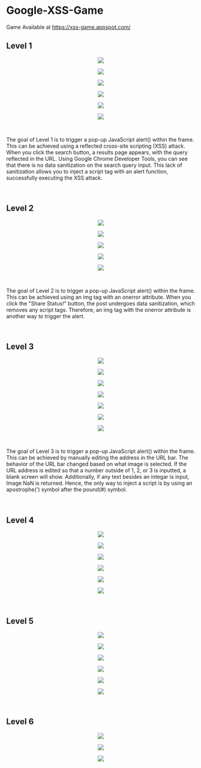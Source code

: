 # Google-XSS-Game

Game Available at https://xss-game.appspot.com/

<h2>Level 1</h2>

<p align="center">
  <img src="https://github.com/bensadel/Google-XSS-Game/assets/95494769/bbc2d5fa-2662-4157-800e-cb2820942a05">
</p>
<p align="center">
  <img src="https://github.com/bensadel/Google-XSS-Game/assets/95494769/8c6c6029-280a-46d8-becd-a6a8cda3483e">
</p>
<p align="center">
  <img src="https://github.com/bensadel/Google-XSS-Game/assets/95494769/e7501a3d-a14e-4cb1-9380-cc6326d0df58">
</p>
<p align="center">
  <img src="https://github.com/bensadel/Google-XSS-Game/assets/95494769/16cb0b6f-cc1c-41f4-be53-501acfcda992">
</p>
<p align="center">
  <img src="https://github.com/bensadel/Google-XSS-Game/assets/95494769/4d0d099e-e0d6-4926-92e0-ebae0f393a1c">
</p>
<p align="center">
  <img src="https://github.com/bensadel/Google-XSS-Game/assets/95494769/f9adaafc-44aa-49f4-8398-2cd962b7c37a">
</p>

<br>

The goal of Level 1 is to trigger a pop-up JavaScript alert() within the frame. This can be achieved using a reflected cross-site scripting (XSS) attack. When you click the search button, a results page appears, with the query reflected in the URL. Using Google Chrome Developer Tools, you can see that there is no data sanitization on the search query input. This lack of sanitization allows you to inject a script tag with an alert function, successfully executing the XSS attack.

<br>

<h2>Level 2</h2>

<p align="center">
  <img src="https://github.com/bensadel/Google-XSS-Game/assets/95494769/6ff37456-bc12-4f2c-92e8-eebbfe36fae1">
</p>
<p align="center">
  <img src="https://github.com/bensadel/Google-XSS-Game/assets/95494769/7bdf5be3-d67d-4d98-adb3-bcb4736f8d0e">
</p>
<p align="center">
  <img src="https://github.com/bensadel/Google-XSS-Game/assets/95494769/288ca868-3e94-45d9-bbde-3be151fe4d56">
</p>
<p align="center">
  <img src="https://github.com/bensadel/Google-XSS-Game/assets/95494769/acb35f54-62a0-4a04-862d-221fba17a635">
</p>
<p align="center">
  <img src="https://github.com/bensadel/Google-XSS-Game/assets/95494769/f5787cf9-3e05-4431-b723-342493a8c876">
</p>

<br>

The goal of Level 2 is to trigger a pop-up JavaScript alert() within the frame. This can be achieved using an img tag with an onerror attribute. When you click the "Share Status!" button, the post undergoes data sanitization, which removes any script tags. Therefore, an img tag with the onerror attribute is another way to trigger the alert.

<br>

<h2>Level 3</h2>

<p align="center">
  <img src="https://github.com/bensadel/Google-XSS-Game/assets/95494769/e73e8372-a1a3-4117-b77f-7ccd1d77a700">
</p>
<p align="center">
  <img src="https://github.com/bensadel/Google-XSS-Game/assets/95494769/6268d901-8519-48fe-8650-32089f981a32">
</p>
<p align="center">
  <img src="https://github.com/bensadel/Google-XSS-Game/assets/95494769/6f8c90ab-2ca9-4c28-ac9b-52ce28de0030">
</p>
<p align="center">
  <img src="https://github.com/bensadel/Google-XSS-Game/assets/95494769/20388d76-d824-4002-9c8f-2b35054e70d8">
</p>
<p align="center">
  <img src="https://github.com/bensadel/Google-XSS-Game/assets/95494769/d927ef0c-902d-48df-bb77-58af441cb283">
</p>
<p align="center">
  <img src="https://github.com/bensadel/Google-XSS-Game/assets/95494769/edcfefc1-cce7-4895-81c0-4ba522d77de4">
</p>
<p align="center">
  <img src="https://github.com/bensadel/Google-XSS-Game/assets/95494769/b5e7e8f8-78dc-4807-9a67-e9f5d80d81ac">
</p>

<br>

The goal of Level 3 is to trigger a pop-up JavaScript alert() within the frame. This can be achieved by manually editing the address in the URL bar. The behavior of the URL bar changed based on what image is selected. If the URL address is edited so that a number outside of 1, 2, or 3 is inputted, a blank screen will show. Additionally, if any text besides an integar is input, Image NaN is returned. Hence, the only way to inject a script is by using an apostrophe(') symbol after the pound(#) symbol.

<br>

<h2>Level 4</h2>

<p align="center">
  <img src="https://github.com/bensadel/Google-XSS-Game/assets/95494769/37dcfb2a-3536-4694-8687-26de5c1e4893">
</p>
<p align="center">
  <img src="https://github.com/bensadel/Google-XSS-Game/assets/95494769/37db782b-7591-4935-b080-c33285401ee8">
</p>
<p align="center">
  <img src="https://github.com/bensadel/Google-XSS-Game/assets/95494769/70977b39-2aac-4b43-a29f-32a61c2eab09">
</p>
<p align="center">
  <img src="https://github.com/bensadel/Google-XSS-Game/assets/95494769/50c2b83c-1bc6-405a-a26b-38ddc553a872">
</p>
<p align="center">
  <img src="https://github.com/bensadel/Google-XSS-Game/assets/95494769/b851421a-9600-4d06-87cb-eec97b1ceaba">
</p>
<p align="center">
  <img src="https://github.com/bensadel/Google-XSS-Game/assets/95494769/d3fbb879-ad96-4c94-bfd2-d7d24d39597d">
</p>

<br>

<h2>Level 5</h2>

<p align="center">
  <img src="https://github.com/bensadel/Google-XSS-Game/assets/95494769/2d1a5102-e403-4e08-a88c-c92c6dc9a0a8">
</p>
<p align="center">
  <img src="https://github.com/bensadel/Google-XSS-Game/assets/95494769/3f11ccf6-a7dc-45c7-9fc9-ab0e0514c162">
</p>
<p align="center">
  <img src="https://github.com/bensadel/Google-XSS-Game/assets/95494769/333a0322-9f3a-4c62-b580-696c9f631c77">
</p>
<p align="center">
  <img src="https://github.com/bensadel/Google-XSS-Game/assets/95494769/4730b3ae-6a23-489b-a1b9-c405e3193931">
</p>
<p align="center">
  <img src="https://github.com/bensadel/Google-XSS-Game/assets/95494769/72b0bc31-9959-40b8-a4d8-78fa3c420f85">
</p>
<p align="center">
  <img src="https://github.com/bensadel/Google-XSS-Game/assets/95494769/901f07fa-79a2-448a-bf9a-255fb75cae18">
</p>

<br>

<h2>Level 6</h2>

<p align="center">
  <img src="https://github.com/bensadel/Google-XSS-Game/assets/95494769/e782f4a1-09a8-4e0c-8bff-aba6d6313a7b">
</p>
<p align="center">
  <img src="https://github.com/bensadel/Google-XSS-Game/assets/95494769/da5c26b0-9b96-4300-8f16-2105841613fd">
</p>
<p align="center">
  <img src="https://github.com/bensadel/Google-XSS-Game/assets/95494769/1a0de95f-37ee-4304-9e0c-c479a8d9cbb6">
</p>



